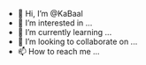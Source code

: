 - 👋 Hi, I’m @KaBaal
- 👀 I’m interested in ...
- 🌱 I’m currently learning ...
- 💞️ I’m looking to collaborate on ...
- 📫 How to reach me ...

<!---
KaBaal/KaBaal is a ✨ special ✨ repository because its `README.md` (this file) appears on your GitHub profile.
You can click the Preview link to take a look at your changes.
--->
